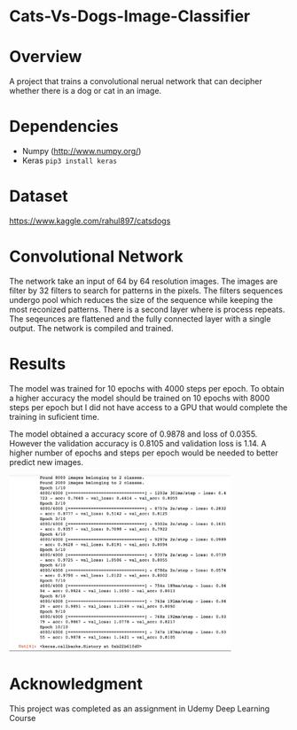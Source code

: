 # Cats-Vs-Dogs-Image-Classifier

Overview
==========
A project that trains a convolutional nerual network that can decipher whether there is a dog or cat in an image.

Dependencies 
==========
* Numpy (http://www.numpy.org/)
* Keras ```pip3 install keras```

Dataset
=========
https://www.kaggle.com/rahul897/catsdogs

Convolutional Network
==========
The network take an input of 64 by 64 resolution images. The images are filter by 32 filters to search for patterns in the pixels. The filters sequences undergo pool which reduces the size of the sequence while keeping the most reconized patterns. There is a second layer where is process repeats. The seqeunces are flattened and the fully connected layer with a single output. The network is compiled and trained. 


Results
=========
The model was trained for 10 epochs with 4000 steps per epoch. To obtain a higher accuracy the model should be trained on 10 epochs with 8000 steps per epoch but I did not have access to a GPU that would complete the training in suficient time.

The model obtained a accuracy score of 0.9878 and loss of 0.0355. However the validation accuracy is 0.8105 and validation loss is 1.14. A higher number of epochs and steps per epoch would be needed to better predict new images.


<img src ="cnn_images/cnn_train.png" width ="400">

Acknowledgment
===========
This project was completed as an assignment in Udemy Deep Learning Course

